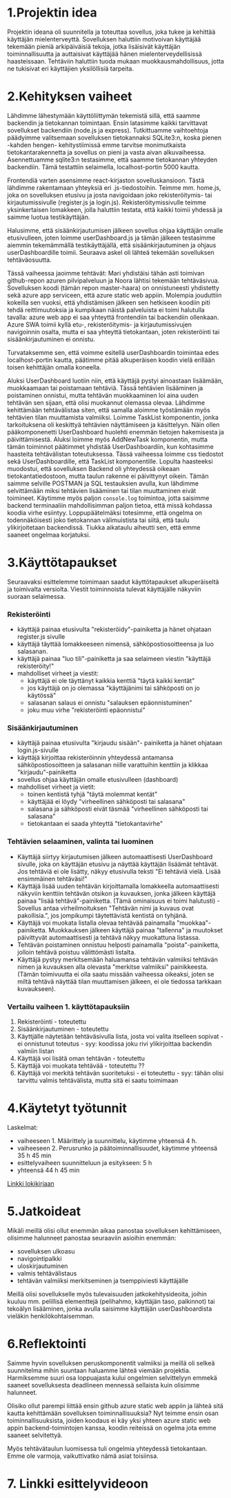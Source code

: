 # 1.Projektin idea

Projektin ideana oli suunnitella ja toteuttaa sovellus, joka tukee ja kehittää käyttäjän mielenterveyttä. Sovelluksen haluttiin motivoivan käyttäjää tekemään pieniä arkipäiväisiä tekoja, jotka lisäisivät käyttäjän toiminnallisuutta ja auttaisivat käyttäjää hänen mielenterveydellisissä haasteissaan. Tehtäviin haluttiin tuoda mukaan muokkausmahdollisuus, jotta ne tukisivat eri käyttäjien yksilöllisiä tarpeita. 

# 2.Kehityksen vaiheet

Lähdimme lähestymään käyttöliittymän tekemistä sillä, että saamme backendin ja tietokannan toimintaan. Ensin latasimme kaikki tarvittavat sovellukset backendiin (node.js ja express). Tutkittuamme vaihtoehtoja päädyimme valitsemaan sovelluksen tietokannaksi SQLite3:n, koska pienen -kahden hengen- kehitystiimissä emme tarvitse monimutkaista tietokantarakennetta ja sovellus on pieni ja vasta aivan alkuvaiheessa. Asennettuamme sqlite3:n testasimme, että saamme tietokannan yhteyden backendiin. Tämä testattiin selaimella, localhost-portin 5000 kautta. 

Frontendiä varten asensimme react-kirjaston sovelluskansioon. Tästä lähdimme rakentamaan yhteyksiä eri .js-tiedostoihin. Teimme mm. home.js, joka on sovelluksen etusivu ja josta navigoidaan joko rekisteröitymis- tai kirjautumissivulle (register.js ja login.js). Rekisteröitymissivulle teimme yksinkertaisen lomakkeen, jolla haluttiin testata, että kaikki toimii yhdessä ja saimme luotua testikäyttäjän. 

Halusimme, että sisäänkirjautumisen jälkeen sovellus ohjaa käyttäjän omalle etusivulleen, joten loimme userDashboard.js ja tämän jälkeen testasimme aiemmin tekemämmällä testikäyttäjällä, että sisäänkirjautuminen ja ohjaus userDashboardille toimii. 
Seuraava askel oli lähteä tekemään sovelluksen tehtäväosuutta. 

Tässä vaiheessa jaoimme tehtävät: Mari yhdistäisi tähän asti toimivan github-repon azuren pilvipalveluun ja Noora lähtisi tekemään tehtäväsivua. Sovelluksen koodi (tämän repon master-haara) on onnistuneesti yhdistetty sekä azure app serviceen, että azure static web appiin. Molempia jouduttiin kokeilla sen vuoksi, että yhdistämisen jälkeen sen hetkiseen koodiin piti tehdä reittimuutoksia ja kumpikaan näistä palveluista ei toimi halutulla tavalla: azure web app ei saa yhteyttä frontendiin tai backendiin ollenkaan. Azure SWA toimii kyllä etu-, rekisteröitymis- ja kirjautumissivujen navigoinnin osalta, mutta ei saa yhteyttä tietokantaan, joten rekisteröinti tai sisäänkirjautuminen ei onnistu. 

Turvataksemme sen, että voimme esitellä userDashboardin toimintaa edes localhost-portin kautta, päätimme pitää alkuperäisen koodin vielä erillään toisen kehittäjän omalla koneella. 

Aluksi UserDashboard luotiin niin, että käyttäjä pystyi ainoastaan lisäämään, muokkaamaan tai poistamaan tehtäviä. Tässä tehtävien lisääminen ja poistaminen onnistui, mutta tehtävän muokkaaminen loi aina uuden tehtävän sen sijaan, että olisi muokannut olemassa olevaa. Lähdimme kehittämään tehtävälistaa siten, että samalla aloimme työstämään myös tehtävien tilan muuttamista valmiiksi. Loimme TaskList komponentin, jonka tarkoituksena oli keskittyä tehtävien näyttämiseen ja käsittelyyn. Näin ollen pääkomponenetti UserDashboard huolehti enemmän tietojen hakemisesta ja päivittämisestä. Aluksi loimme myös AddNewTask komponentin, mutta tämän toiminnot päätimmet yhdistää UserDashboardiin, kun kohtasimme haasteita tehtävälistan toteutuksessa. Tässä vaiheessa loimme css tiedostot sekä UserDashboardille, että TaskList komponentille. Lopulta haasteeksi muodostui, että sovelluksen Backend oli yhteydessä oikeaan tietokantatiedostoon, mutta taulun rakenne ei päivittynyt oikein. Tämän saimme selville POSTMAN ja SQL testauksien avulla, kun lähdimme selvittämään miksi tehtävien lisääminen tai tilan muuttaminen eivät toimineet. Käytimme myös paljon ```console.log``` toimintoa, jotta saisimme backend terminaaliin mahdollisimman paljon tietoa, että missä kohdassa koodia virhe esiintyy. Loppupäätelmäksi totesimme, että ongelma on todennäköisesti joko tietokannan välimuistista tai siitä, että taulu ylikirjoitetaan backendissä. Tiukka aikataulu aiheutti sen, että emme saaneet ongelmaa korjatuksi.



# 3.Käyttötapaukset

Seuraavaksi esittelemme toimimaan saadut käyttötapaukset alkuperäiseltä ja toimivalta versiolta. Viestit toiminnoista tulevat käyttäjälle näkyviin suoraan selaimessa.  

### Rekisteröinti
- käyttäjä painaa etusivulta "rekisteröidy"-painiketta ja hänet ohjataan register.js sivulle
- käyttäjä täyttää lomakkeeseen nimensä, sähköpostiosoitteensa ja luo salasanan.
- käyttäjä painaa "luo tili"-painiketta ja saa selaimeen viestin "käyttäjä rekisteröity!"
- mahdolliset virheet ja viestit:
    - käyttäjä ei ole täyttänyt kaikkia kenttiä "täytä kaikki kentät"
    - jos käyttäjä on jo olemassa "käyttäjänimi tai sähköposti on jo käytössä"
    - salasanan salaus ei onnistu "salauksen epäonnistuminen"
    - joku muu virhe "rekisteröinti epäonnistui"
 
### Sisäänkirjautuminen
- käyttäjä painaa etusivulta "kirjaudu sisään"- painiketta ja hänet ohjataan login.js-sivulle
- käyttäjä kirjoittaa rekisteröinnin yhteydessä antamansa sähköpostiosoitteen ja salasanan niille varattuihin kenttiin ja klikkaa "kirjaudu"-painiketta
- sovellus ohjaa käyttäjän omalle etusivulleen (dashboard)
- mahdolliset virheet ja vietit:
    - toinen kentistä tyhjä "täytä molemmat kentät"
    - käyttäjää ei löydy "virheellinen sähköposti tai salasana"
    - salasana ja sähköposti eivät täsmää "virheellinen sähköposti tai salasana"
    - tietokantaan ei saada yhteyttä "tietokantavirhe"
 
### Tehtävien selaaminen, valinta tai luominen
- Käyttäjä siirtyy kirjautumisen jälkeen automaattisesti UserDashboard sivulle, joka on käyttäjän etusivu ja näyttää käyttäjän lisäämät tehtävät. Jos tehtäviä ei ole lisätty, näkyy etusivulla teksti "Ei tehtäviä vielä. Lisää ensimmäinen tehtäväsi!"
- Käyttäjä lisää uuden tehtävän kirjoittamalla lomakkeella automaattisesti näkyviin kenttiin tehtävän otsikon ja kuvauksen, jonka jälkeen käyttäjä painaa "lisää tehtävä"-painiketta. (Tämä ominaisuus ei toimi halutusti)
      - Sovellus antaa virheilmoituksen "Tehtävän nimi ja kuvaus ovat pakollisia.", jos jompikumpi täytettävistä kentistä on tyhjänä.
- Käyttäjä voi muokata listalla olevaa tehtävää painamalla "muokkaa"- painiketta. Muokkauksen jälkeen käyttäjä painaa "tallenna" ja muutokset päivittyvät automaattisesti ja tehtävä näkyy muokattuna listassa.
- Tehtävän poistaminen onnistuu helposti painamalla "poista"-painiketta, jolloin tehtävä poistuu välittömästi listalta.
- Käyttäjä pystyy merkitsemään haluamansa tehtävän valmiiksi tehtävän nimen ja kuvauksen alla olevasta "merkitse valmiiksi" painikkeesta. (Tämän toimivuutta ei olla saatu missään vaiheessa oikeaksi, joten se miltä tehtävä näyttää tilan muuttamisen jälkeen, ei ole tiedossa tarkkaan kuvaukseen). 


### Vertailu vaiheen 1. käyttötapauksiin
 1. Rekisteröinti - toteutettu
 2. Sisäänkirjautuminen - toteutettu
 3. Käyttjälle näytetään tehtäväsivulla lista, josta voi valita itselleen sopivat - ei onnistunut toteutus - syy: koodissa joku rivi ylikirjoittaa backendin valmiin listan
 4. Käyttäjä voi lisätä oman tehtävän - toteutettu
 5. Käyttäjä voi muokata tehtävää - toteutettu ??
 6. Käyttäjä voi merkitä tehtävän suoritetuksi - ei toteutettu - syy: tähän olisi tarvittu valmis tehtävälista, mutta sitä ei saatu toimimaan

# 4.Käytetyt työtunnit

Laskelmat: 
- vaiheeseen 1. Määrittely ja suunnittelu, käytimme yhteensä 4 h.
- vaiheeseen 2. Perusrunko ja päätoiminnallisuudet, käytimme yhteensä 35 h 45 min
- esittelyvaiheen suunnitteluun ja esitykseen: 5 h
- yhteensä 44 h 45 min

[Linkki lokikirjaan](https://github.com/TaipaleMari/Web-kehitys-Projekti/blob/main/Dokumentaatio%20/Lokikirja.md)

# 5.Jatkoideat

Mikäli meillä olisi ollut enemmän aikaa panostaa sovelluksen kehittämiseen, olisimme halunneet panostaa seuraaviin asioihin enemmän:
- sovelluksen ulkoasu
- navigointipalkki
- uloskirjautuminen
- valmis tehtävälistaus
- tehtävän valmiiksi merkitseminen ja tsemppiviesti käyttäjälle

Meillä olisi sovellukselle myös tulevaisuuden jatkokehitysideoita, joihin kuuluu mm. pelillisä elementtejä (pelihahmo, käyttäjän taso, palkinnot) tai tekoälyn lisääminen, jonka avulla saisimme käyttäjän userDashboardista vieläkin henkilökohtaisemman.  

# 6.Reflektointi

Saimme hyvin sovelluksen peruskomponentit valmiiksi ja meillä oli selkeä suunnitelma mihin suuntaan haluamme lähteä viemään projektia. Harmiksemme suuri osa loppuajasta kului ongelmien selvittelyyn emmekä saaneet sovelluksesta deadlineen mennessä sellaista kuin olisimme halunneet. 

Olisiko ollut parempi liittää ensin github azure static web appiin ja lähteä sitä kautta kehittämään sovelluksen toiminnallisuuksia? Nyt teimme ensin osan toiminnallisuuksista, joiden koodaus ei käy yksi yhteen azure static web appin backend-toimintojen kanssa, koodin reiteissä on ogelma jota emme saaneet selvitettyä. 

Myös tehtävätaulun luomisessa tuli ongelmia yhteydessä tietokantaan. Emme ole varmoja, vaikuttivatko nämä asiat toisiinsa. 

# 7. Linkki esittelyvideoon


